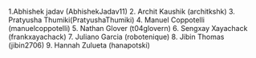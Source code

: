 1.Abhishek jadav (AbhishekJadav11)
2. Archit Kaushik (architkshk)
3. Pratyusha Thumiki(PratyushaThumiki)
4. Manuel Coppotelli (manuelcoppotelli)
5. Nathan Glover (t04glovern)
6. Sengxay Xayachack (frankxayachack)
7. Juliano Garcia (robotenique)
8. Jibin Thomas (jibin2706)
9. Hannah Zulueta (hanapotski)
